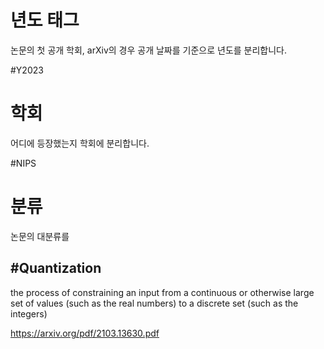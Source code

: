 

# 년도 태그

논문의 첫 공개 학회, arXiv의 경우 공개 날짜를 기준으로 년도를 분리합니다.

#Y2023

# 학회

어디에 등장했는지 학회에 분리합니다.

#NIPS


# 분류

논문의 대분류를


## #Quantization

the process of constraining an input from a continuous or otherwise large set of values (such as the real numbers) to a discrete set (such as the integers)

https://arxiv.org/pdf/2103.13630.pdf
